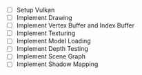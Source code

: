 - [ ] Setup Vulkan
- [ ] Implement Drawing
- [ ] Implement Vertex Buffer and Index Buffer
- [ ] Implement Texturing
- [ ] Implement Model Loading
- [ ] Implement Depth Testing
- [ ] Implement Scene Graph
- [ ] Implement Shadow Mapping
